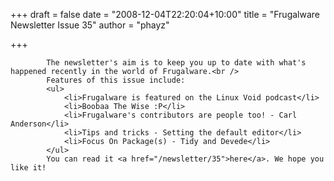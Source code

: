 
+++
draft = false
date = "2008-12-04T22:20:04+10:00"
title = "Frugalware Newsletter Issue 35"
author = "phayz"

+++

            The newsletter's aim is to keep you up to date with what's happened recently in the world of Frugalware.<br />
            Features of this issue include:
            <ul>
                <li>Frugalware is featured on the Linux Void podcast</li>
                <li>Boobaa The Wise :P</li>
                <li>Frugalware's contributors are people too! - Carl Anderson</li>
                <li>Tips and tricks - Setting the default editor</li>
                <li>Focus On Package(s) - Tidy and Devede</li>
            </ul>
            You can read it <a href="/newsletter/35">here</a>. We hope you like it!
            
        